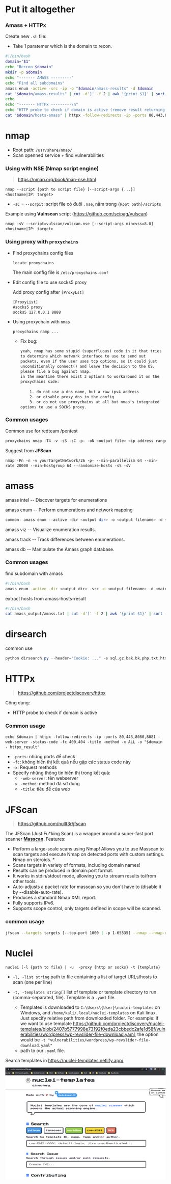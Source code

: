 # Put it altogether

### Amass + HTTPx

Create new `.sh` file: 

- Take 1 paratemer which is the domain to recon.

```sh
#!/bin/bash
domain="$1"
echo "Reccon $domain"
mkdir -p $domain
echo "------- AMASS ---------"
echo "Find all subdomains"
amass enum -active -src -ip -o "$domain/amass-results" -d $domain
cat "$domain/amass-results" | cut -d']' -f 2 | awk '{print $1}' | sort -u > "$domain/hosts-amass"
echo 
echo "------- HTTPx ---------\n"
echo "HTTP probe to check if domain is active (remove result returning 404, 400)"
cat "$domain/hosts-amass" | httpx -follow-redirects -ip -ports 80,443,8080,8081 -web-server -status-code -fc 400,404 -title -method -x ALL -o "$domain/httpx-hosts" 
```



nmap
=======
- Root path: `/usr/share/nmap/`
- Scan openned service + find vulnerabilities

### Using with NSE (Nmap script engine)

> https://nmap.org/book/man-nse.html

```
nmap --script {path to script file} [--script-args {...}] <hostname|IP: target>
```

- `-sC` = `--scrpit`: script file có đuôi `.nse`, nằm trong `{Root path}/scripts`



Example using **Vulnscan** script (https://github.com/scipag/vulscan)

```
nmap -sV --script=vulscan/vulscan.nse [--script-args mincvss=8.0] <hostname|IP: target>
```



### Using  proxy with `proxychains`

- Find proxychains config files

  ```
  locate proxychains
  ```

  The main config file is `/etc/proxychains.conf`

- Edit config file to use socks5 proxy

  Add proxy config after `[ProxyLst]`

  ```
  [ProxyList]
  #socks5 proxy
  socks5 127.0.0.1 8888
  ```

- Using proxychain with `nmap`

  ```
  proxychains namp ...
  ```
  
  - Fix bug:
  
    ```
    yeah, nmap has some stupid (superfluous) code in it that tries to determine which network interface to use to send out packets, even if the user uses tcp options, so it could just unconditionally connect() and leave the decision to the OS.
    please file a bug against nmap.
    in the meantime there exist 3 options to workaround it on the proxychains side:
    
        1. do not use a dns name, but a raw ipv4 address
        2. or disable proxy_dns in the config
        3. or do not use proxychains at all but nmap's integrated options to use a SOCKS proxy.
    ```
  


### Common usages

Common use for redteam /pentest

```powershell
proxychains nmap -T4 -v -sS -sC -p- -oN <output file> <ip address range>
```

Suggest from **JFScan**

```
nmap -Pn -n -v yourTargetNetwork/26 -p- --min-parallelism 64 --min-rate 20000 --min-hostgroup 64 --randomize-hosts -sS -sV
```



amass
=======
amass intel -- Discover targets for enumerations

amass enum -- Perform enumerations and network mapping

```powershell
common: amass enum --active -dir <output dir> -o <output filename> -d <main domain name>
```

amass viz -- Visualize enumeration results.

amass track -- Track differences between enumerations.

amass db -- Manipulate the Amass graph database.

### Common usages

find subdomain with amass

```sh
#!/bin/bash
amass enum -active -dir <output dir> -src -o <output filename> -d <main domain name> -blf <path to file providing blackisted domains>
```

extract hosts from amass-hosts-result

```sh
#!/bin/bash
cat amass_output/amass.txt | cut -d']' -f 2 | awk '{print $1}' | sort -u > hosts-amass.txt
```



# dirsearch

common use

```powershell
python dirsearch.py --header="Cookie: ..." -e sql,gz,bak,bk,php,txt,html,xml,asp,aspx,cgi,phtml,jsp,zip,rar,7z -r -R 3 --random-agents -b -t 5 -x 404,400 --proxy "http://localhost:8080" -u "{URL}"
```



# HTTPx

> https://github.com/projectdiscovery/httpx

Công dụng:

- HTTP probe to check if domain is active

### Common usage

```
echo $domain | httpx -follow-redirects -ip -ports 80,443,8080,8081 -web-server -status-code -fc 400,404 -title -method -x ALL -o "$domain - httpx_result" 
```

- `-ports`: những ports để check
- `-fc`: không hiển thị kết quả nếu gặp các status code này
- `-x`: Request methods
- Specify những thông tin hiển thị trong kết quả:
  - `-web-server`: tên webserver
  - `-method`: method đã sử dụng
  - `-title`: tiêu đề của web



# JFScan

> https://github.com/nullt3r/jfscan
>

The JFScan (Just Fu*king Scan) is a wrapper around a super-fast port scanner [**Masscan**](https://github.com/robertdavidgraham/masscan). Features:

- Perform a large-scale scans using Nmap! Allows you to use Masscan to scan targets and execute Nmap on detected ports with custom settings. Nmap on steroids. *
- Scans targets in variety of formats, including domain names!
- Results can be produced in domain:port format.
- It works in stdin/stdout mode, allowing you to stream results to/from other tools.
- Auto-adjusts a packet rate for masscan so you don't have to (disable it by --disable-auto-rate).
- Produces a standard Nmap XML report.
- Fully supports IPv6.
- Supports scope control, only targets defined in scope will be scanned.

### common usage

```bash
jfscan --targets targets [--top-port 1000 | -p 1-65535] --nmap --nmap-options="-sV -sC -T4" --wait 5 --disable-auto-rate -r 2000 --nmap-output nmap.out -o jfscan.result
```

# Nuclei

```
nuclei [-l {path to file} | -u  -proxy {http or socks} -t {template}
```

- `-l, -list string`    path to file containing a list of target URLs/hosts to scan (one per line)

- `-t, -templates string[]`     list of template or template directory to run (comma-separated, file). Template is a `.yaml` file. 
  - Templates is downloaded to `C:\Users\{User}\nuclei-templates` on Windows, and `/home/kali/.local/nuclei-templates` on Kali linux. Just specify relative path from downloaded folder. For example: if we want to use template https://github.com/projectdiscovery/nuclei-templates/blob/2407b5777998e73192f0eda23cbbedc2afe1d58f/vulnerabilities/wordpress/wp-revslider-file-download.yaml, the option would be `-t "vulnerabilities/wordpress/wp-revslider-file-download.yaml"`
  - path to our `.yaml` file.



Search templates in https://nuclei-templates.netlify.app/

![image-20220627163910703](.\images\image-20220627163910703.png)
